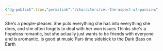 ```yaml
---
{"dg-publish":true,"permalink":"/characters/vel-the-aspect-of-passion/"}
---
```


She's a people-pleaser. She puts everything she has into everything she does, and she often forgets to deal with her won issues
Thinks she's a hopeless romantic, but she actually just wants to be friends with everyone and is aromantic.
Is good at music
Part-time sidekick to the Dark Bass on Earth